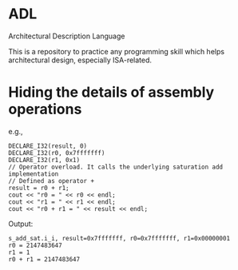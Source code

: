 # ADL
Architectural Description Language

This is a repository to practice any programming skill which helps architectural design, especially ISA-related.

# Hiding the details of assembly operations
e.g., 

    DECLARE_I32(result, 0)
    DECLARE_I32(r0, 0x7fffffff)
    DECLARE_I32(r1, 0x1)
    // Operator overload. It calls the underlying saturation add implementation
    // Defined as operator +
    result = r0 + r1;
    cout << "r0 = " << r0 << endl;
    cout << "r1 = " << r1 << endl;
    cout << "r0 + r1 = " << result << endl;
    
Output:

    s_add_sat.i_i, result=0x7fffffff, r0=0x7fffffff, r1=0x00000001
    r0 = 2147483647
    r1 = 1
    r0 + r1 = 2147483647

